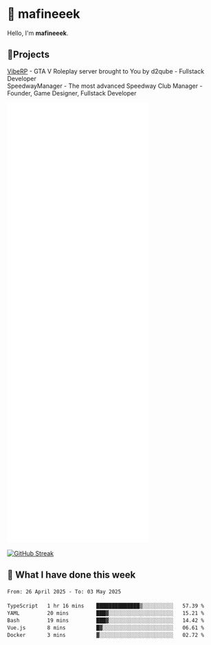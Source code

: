 # 👋 mafineeek
Hello, I'm **mafineeek**.

## 📝Projects

[VibeRP](https://v-rp.pl) - GTA V Roleplay server brought to You by d2qube - Fullstack Developer<br/>
SpeedwayManager - The most advanced Speedway Club Manager - Founder, Game Designer, Fullstack Developer


![](./github-metrics.svg)

[![GitHub Streak](https://streak-stats.demolab.com/?user=mafineeek)](https://git.io/streak-stats)

## 📰 What I have done this week
<!--START_SECTION:waka-->

```txt
From: 26 April 2025 - To: 03 May 2025

TypeScript   1 hr 16 mins    ██████████████▒░░░░░░░░░░   57.39 %
YAML         20 mins         ███▓░░░░░░░░░░░░░░░░░░░░░   15.21 %
Bash         19 mins         ███▓░░░░░░░░░░░░░░░░░░░░░   14.42 %
Vue.js       8 mins          █▓░░░░░░░░░░░░░░░░░░░░░░░   06.61 %
Docker       3 mins          ▓░░░░░░░░░░░░░░░░░░░░░░░░   02.72 %
```

<!--END_SECTION:waka-->
